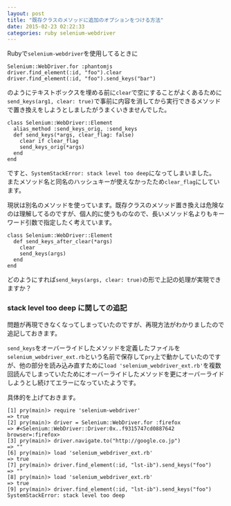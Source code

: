 ```yaml
---
layout: post
title: "既存クラスのメソッドに追加のオプションをつける方法"
date: 2015-02-23 02:22:33
categories: ruby selenium-webdriver
---
```

<p>Rubyで<code>selenium-webdriver</code>を使用してるときに</p>

<pre><code>Selenium::WebDriver.for :phantomjs
driver.find_element(:id, "foo").clear
driver.find_element(:id, "foo").send_keys("bar")
</code></pre>

<p>のようにテキストボックスを埋める前に<code>clear</code>で空にすることがよくあるために<br>
<code>send_keys(arg1, clear: true)</code>で事前に内容を消してから実行できるメソッドで置き換えをしようとしましたがうまくいきませんでした。</p>

<pre><code>class Selenium::WebDriver::Element
  alias_method :send_keys_orig, :send_keys
  def send_keys(*args, clear_flag: false)
    clear if clear_flag
    send_keys_orig(*args)
  end
end
</code></pre>

<p>ですと、<code>SystemStackError: stack level too deep</code>になってしまいました。<br>
またメソッド名と同名のハッシュキーが使えなかったため<code>clear_flag</code>にしています。</p>

<p>現状は別名のメソッドを使っています。既存クラスのメソッド置き換えは危険なのは理解してるのですが、個人的に使うものなので、長いメソッド名よりもキーワード引数で指定したく考えています。</p>

<pre><code>class Selenium::WebDriver::Element
  def send_keys_after_clear(*args)
    clear
    send_keys(args)
  end
end
</code></pre>

<p>どのようにすれば<code>send_keys(args, clear: true)</code>の形で上記の処理が実現できますか？</p>

<h3>stack level too deep に関しての追記</h3>

<p>問題が再現できなくなってしまっていたのですが、再現方法がわかりましたので追記しておきます。</p>

<p><code>send_keys</code>をオーバーライドしたメソッドを定義したファイルを<code>selenium_webdriver_ext.rb</code>という名前で保存して<code>pry</code>上で動かしていたのですが、他の部分を読み込み直すために<code>load 'selenium_webdriver_ext.rb'</code>を複数回読んでしまっていたためにオーバーライドしたメソッドを更にオーバーライドしようとし続けてエラーになっていたようです。</p>

<p>具体的を上げておきます。</p>

<pre><code>[1] pry(main)&gt; require 'selenium-webdriver'
=&gt; true
[2] pry(main)&gt; driver = Selenium::WebDriver.for :firefox
=&gt; #&lt;Selenium::WebDriver::Driver:0x..f9315747cd0887642 browser=:firefox&gt;
[3] pry(main)&gt; driver.navigate.to("http://google.co.jp")
=&gt; ""
[6] pry(main)&gt; load 'selenium_webdriver_ext.rb'
=&gt; true
[7] pry(main)&gt; driver.find_element(:id, "lst-ib").send_keys("foo")
=&gt; ""
[8] pry(main)&gt; load 'selenium_webdriver_ext.rb'
=&gt; true
[9] pry(main)&gt; driver.find_element(:id, "lst-ib").send_keys("foo")
SystemStackError: stack level too deep
</code></pre>
